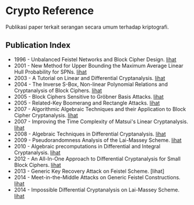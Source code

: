 # Crypto Reference 

Publikasi paper terkait serangan secara umum terhadap kriptografi.

## Publication Index

* 1996 - Unbalanced Feistel Networks and Block Cipher Design. [lihat](1996.schneier_kelsey.pdf)
* 2001 - New Method for Upper Bounding the Maximum Average Linear Hull Probability for SPNs. [lihat](2001.keliher_meijer_tavares.pdf)
* 2003 - A Tutorial on Linear and Differential Cryptanalysis. [lihat](2002.heys.pdf)
* 2004 - The Inverse S-Box, Non-linear Polynomial Relations and Cryptanalysis of Block Ciphers. [lihat](2004.courtois.pdf)
* 2005 - Block Ciphers Sensitive to Gröbner Basis Attacks. [lihat](2005.buchmann_pyshkin_weinmann.pdf)
* 2005 - Related-Key Boomerang and Rectangle Attacks. [lihat](2005.kim_hong_preneel_biham_dunkelman_keller.pdf)
* 2007 - Algorithmic Algebraic Techniques and their Application to Block Cipher Cryptanalysis. [lihat](2007.albrecht.pdf)
* 2007 - Improving the Time Complexity of Matsui's Linear Cryptanalysis. [lihat](2007.collard_standaert_quisquater.pdf)
* 2008 - Algebraic Techniques in Differential Cryptanalysis. [lihat](2008.albrect_cid.pdf)
* 2009 - Pseudorandomness Analysis of the Lai-Massey Scheme. [lihat](2009.luo_lai_gong_wu.pdf)
* 2010 - Algebraic precomputations in Differential and Integral Cryptanalysis. [lihat](2010.albrecht_cid_dullien_faugere_perret.pdf)
* 2012 - An All-In-One Approach to Differential Cryptanalysis for Small Block Ciphers. [lihat](2012.albrecht_leander.pdf)
* 2013 - Generic Key Recovery Attack on Feistel Scheme. [lihat]
* 2014 - Meet-in-the-Middle Attacks on Generic Feistel Constructions. [lihat](2014.guo_jean_nikolic_sasaki.pdf)
* 2014 - Impossible Differential Cryptanalysis on Lai-Massey Scheme. [lihat](2014.guo_jin.pdf)